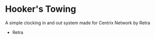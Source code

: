 # Hooker's Towing

A simple clocking in and out system made for Centrix Network by Retra
 
 - Retra	

